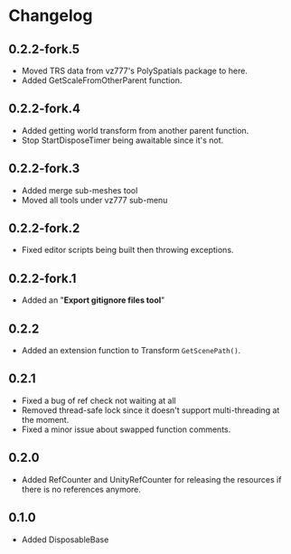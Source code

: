 # Changelog
## 0.2.2-fork.5
- Moved TRS data from vz777's PolySpatials package to here.
- Added GetScaleFromOtherParent function.

## 0.2.2-fork.4
- Added getting world transform from another parent function.
- Stop StartDisposeTimer being awaitable since it's not.

## 0.2.2-fork.3
- Added merge sub-meshes tool
- Moved all tools under vz777 sub-menu

## 0.2.2-fork.2
- Fixed editor scripts being built then throwing exceptions.

## 0.2.2-fork.1
- Added an "**Export gitignore files tool**"

## 0.2.2
- Added an extension function to Transform `GetScenePath()`.

## 0.2.1
- Fixed a bug of ref check not waiting at all
- Removed thread-safe lock since it doesn't support multi-threading at the moment.
- Fixed a minor issue about swapped function comments.

## 0.2.0
- Added RefCounter and UnityRefCounter for releasing the resources if there is no references anymore.

## 0.1.0
- Added DisposableBase